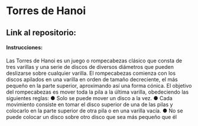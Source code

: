 # Torres de Hanoi
## Link al repositorio:
#### Instrucciones: 
Las Torres de Hanoi es un juego o rompecabezas clásico que consta de tres varillas y una
serie de discos de diversos diámetros que pueden deslizarse sobre cualquier varilla. El
rompecabezas comienza con los discos apilados en una varilla en orden de tamaño
decreciente, el más pequeño en la parte superior, aproximando así una forma cónica. El
objetivo del rompecabezas es mover toda la pila a la última varilla, obedeciendo las
siguientes reglas:
● Solo se puede mover un disco a la vez.
● Cada movimiento consiste en tomar el disco superior de una de las pilas y colocarlo
en la parte superior de otra pila o en una varilla vacía.
● No se puede colocar un disco sobre otro disco que sea más pequeño que él
